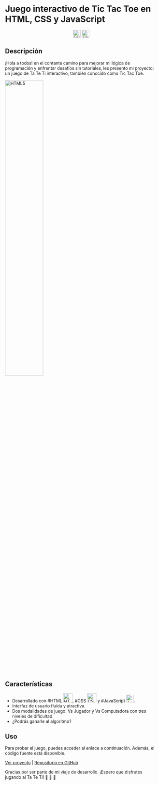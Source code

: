 # Juego interactivo de Tic Tac Toe en HTML, CSS y JavaScript

<div align="center">
  <img width="25px" src="https://media.giphy.com/media/M8b747E4YlcuXSh71N/giphy.gif" alt="XY">
  <img width="25px" src="https://media.giphy.com/media/v1.Y2lkPTc5MGI3NjExbW5nOHB0dGVtM2F5dWFva3d3bW01dnh4OWgyY2tiYmdzZTN0aTFmeiZlcD12MV9pbnRlcm5hbF9naWZfYnlfaWQmY3Q9Zw/qAWWpdxRzQCFEVGbiJ/giphy.gif" alt="YX">
</div>

## Descripción

¡Hola a todos! en el contante camino para mejorar mi lógica de programación y enfrentar desafíos sin tutoriales, les presento mi proyecto: un juego de Ta Te Ti interactivo, también conocido como Tic Tac Toe.

<img src="https://media.giphy.com/media/26grMgCg1xZh28AF2/giphy.gif" width="50%"  alt="HTML5">

## Características

- Desarrollado con #HTML
<img src="https://media.giphy.com/media/XAxylRMCdpbEWUAvr8/giphy.gif" width="30"  alt="HTML5">, #CSS
<img src="https://media.giphy.com/media/fsEaZldNC8A1PJ3mwp/giphy.gif" width="30"  alt="CSS3"> y #JavaScript
<img src="https://media3.giphy.com/media/ln7z2eWriiQAllfVcn/200w.webp" width="25"  alt="Javascript">.
- Interfaz de usuario fluida y atractiva.
- Dos modalidades de juego: Vs Jugador y Vs Computadora con tres niveles de dificultad.
- ¿Podrás ganarle al algoritmo?

##  Uso

Para probar el juego, puedes acceder al enlace a continuación. Además, el código fuente está disponible.

<p><a href="https://keilo-bravo.github.io/TaTeTi/">Ver proyecto</a> | <a href="https://github.com/keilo-bravo/TaTeTi">Repositorio en GitHub</a></p>

Gracias por ser parte de mi viaje de desarrollo. ¡Espero que disfrutes jugando al Ta Te Ti! 🚀 🚀 🚀
